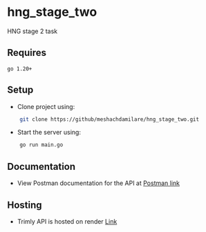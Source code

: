 # hng_stage_two
HNG stage 2 task


## Requires
`go 1.20+`

## Setup

- Clone project using:
```bash
    git clone https://github/meshachdamilare/hng_stage_two.git
```

- Start the server using:
```bash
    go run main.go
```

## Documentation

- View Postman documentation for the API at
  [Postman link](https://documenter.getpostman.com/view/27840229/2s93zCZgNg)

## Hosting

- Trimly API is hosted on render
  [Link](https://trimly-86ks.onrender.com/)

